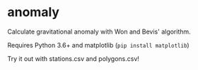 # anomaly
Calculate gravitational anomaly with Won and Bevis' algorithm.

Requires Python 3.6+ and matplotlib (`pip install matplotlib`)

Try it out with stations.csv and polygons.csv!
